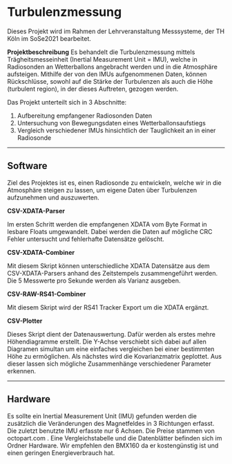 # Turbulenzmessung
Dieses Projekt wird im Rahmen der Lehrveranstaltung Messsysteme, der TH Köln im SoSe2021 bearbeitet.

__Projektbeschreibung__
Es behandelt die Turbulenzmessung mittels Trägheitsmesseinheit (Inertial Measurement Unit = IMU), welche in Radiosonden an Wetterballons angebracht werden und in die Atmosphäre aufsteigen.
Mithilfe der von den IMUs aufgenommenen Daten, können Rückschlüsse, sowohl auf die Stärke der Turbulenzen als auch die Höhe (turbulent region), in der dieses Auftreten, gezogen werden.

Das Projekt unterteilt sich in 3 Abschnitte:
1.	Aufbereitung empfangener Radiosonden Daten 
2.	Untersuchung von Bewegungsdaten eines Wetterballonsaufstiegs
3.	Vergleich verschiedener IMUs hinsichtlich der Tauglichkeit an in einer Radiosonde

----

## Software
Ziel des Projektes ist es, einen Radiosonde zu entwickeln, welche wir in die Atmosphäre steigen zu lassen, um eigene Daten über Turbulenzen aufzunehmen und auszuwerten.

__CSV-XDATA-Parser__

Im ersten Schritt werden die empfangenen XDATA vom Byte Format in lesbare Floats umgewandelt. Dabei werden die Daten auf mögliche CRC Fehler untersucht und fehlerhafte Datensätze gelöscht.

__CSV-XDATA-Combiner__

Mit diesem Skript können unterschiedliche XDATA Datensätze aus dem CSV-XDATA-Parsers anhand des Zeitstempels zusammengeführt werden.
Die 5 Messwerte pro Sekunde werden als Varianz ausgeben.

__CSV-RAW-RS41-Combiner__

Mit diesem Skript wird der RS41 Tracker Export um die XDATA ergänzt.

__CSV-Plotter__

Dieses Skript dient der Datenauswertung. Dafür werden als erstes mehre Höhendiagramme erstellt. Die Y-Achse verschiebt sich dabei auf allen Diagramen simultan um eine einfaches vergleichen bei einer bestimmten Höhe zu ermöglichen. 
Als nächstes wird die Kovarianzmatrix geplottet. Aus dieser lassen sich mögliche Zusammenhänge verschiedener Parameter erkennen.

----

##  Hardware

Es sollte ein Inertial Measurement Unit (IMU) gefunden werden die zusätzlich die Veränderungen des Magnetfeldes in 3 Richtungen erfasst. Die zuletzt benutzte IMU erfasste nur 6 Achsen. Die Preise stammen von octopart.com . Eine Vergleichstabelle und die Datenblätter befinden sich im Ordner Hardware.
Wir empfehlen den BMX160 da er kostengünstig ist und einen geringen Energieverbrauch hat.
